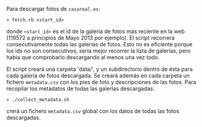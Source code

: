 Para descargar fotos de `casareal.es`:

    > fetch.rb <start_id>

donde `<start_id>` es el id de la galeria de fotos más reciente en la web (119572 a principios de Mayo 2013 por ejemplo). El script recorrerá consecutivamente todas las galerías de fotos. Esto no es eficiente porque los ids no son consecutivos, sería mejor recorrer la lista de galerías, pero había que comprobarlo descargando al menos una vez todo.

El script creará una carpeta 'data/', y un subdirectorio dentro de ésta para cada galería de fotos descargada. Se creará además en cada carpeta un fichero `metadata.csv` con los pies de foto y descripciones de las fotos. Para recopilar los metadatos de todas las galerías descargadas:

    > ./collect_metadata.sh

crerá un fichero `metadata.csv` global con los datos de todas las fotos descargadas.